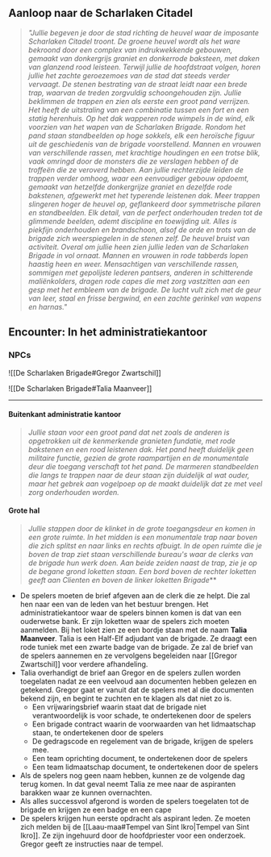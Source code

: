 
## Aanloop naar de Scharlaken Citadel
>*"Jullie begeven je door de stad richting de heuvel waar de imposante Scharlaken Citadel troont. De groene heuvel wordt als het ware bekroond door een complex van indrukwekkende gebouwen, gemaakt van donkergrijs graniet en donkerrode baksteen, met daken van glanzend rood leisteen. Terwijl jullie de hoofdstraat volgen, horen jullie het zachte geroezemoes van de stad dat steeds verder vervaagt. De stenen bestrating van de straat leidt naar een brede trap, waarvan de treden zorgvuldig schoongehouden zijn.*
>*Jullie beklimmen de trappen en zien als eerste een groot pand verrijzen. Het heeft de uitstraling van een combinatie tussen een fort en een statig herenhuis. Op het dak wapperen rode wimpels in de wind, elk voorzien van het wapen van de Scharlaken Brigade. Rondom het pand staan standbeelden op hoge sokkels, elk een heroïsche figuur uit de geschiedenis van de brigade voorstellend. Mannen en vrouwen van verschillende rassen, met krachtige houdingen en een trotse blik, vaak omringd door de monsters die ze verslagen hebben of de troffeën die ze veroverd hebben.*
>*Aan jullie rechterzijde leiden de trappen verder omhoog, waar een eenvoudiger gebouw opdoemt, gemaakt van hetzelfde donkergrijze graniet en dezelfde rode bakstenen, afgewerkt met het typerende leistenen dak. Meer trappen slingeren hoger de heuvel op, geflankeerd door symmetrische pilaren en standbeelden. Elk detail, van de perfect onderhouden treden tot de glimmende beelden, ademt discipline en toewijding uit. Alles is piekfijn onderhouden en brandschoon, alsof de orde en trots van de brigade zich weerspiegelen in de stenen zelf.*
>*De heuvel bruist van activiteit. Overal om jullie heen zien jullie leden van de Scharlaken Brigade in vol ornaat. Mannen en vrouwen in rode tabberds lopen haastig heen en weer. Mensachtigen van verschillende rassen, sommigen met gepolijste lederen pantsers, anderen in schitterende maliënkolders, dragen rode capes die met zorg vastzitten aan een gesp met het embleem van de brigade. De lucht vult zich met de geur van leer, staal en frisse bergwind, en een zachte gerinkel van wapens en harnas."*


## Encounter: In het administratiekantoor

### NPCs

![[De Scharlaken Brigade#Gregor Zwartschil]]

![[De Scharlaken Brigade#Talia Maanveer]]

---

#### Buitenkant administratie kantoor
>*Jullie staan voor een groot pand dat net zoals de anderen is opgetrokken uit de kenmerkende granieten fundatie, met rode bakstenen en een rood leistenen dak. Het pand heeft duidelijk geen militaire functie, gezien de grote raampartijen en de monumentale deur die toegang verschaft tot het pand. De marmeren standbeelden die langs te trappen naar de deur staan zijn duidelijk al wat ouder, maar het gebrek aan vogelpoep op de maakt duidelijk dat ze met veel zorg onderhouden worden.*

#### Grote hal
>*Jullie stappen door de klinket in de grote toegangsdeur en komen in een grote ruimte. In het midden is een monumentale trap naar boven die zich splitst en naar links en rechts afbuigt. In de open ruimte die je boven de trap ziet staan verschillende bureau's waar de clerks van de brigade hun werk doen. Aan beide zeiden naast de trap, zie je op de begane grond loketten staan. Een bord boven de rechter loketten geeft aan Clienten en boven de linker loketten Brigade*** 

- De spelers moeten de brief afgeven aan de clerk die ze helpt. Die zal hen naar een van de leden van het bestuur brengen. Het administratiekantoor waar de spelers binnen komen is dat van een ouderwetse bank. Er zijn loketten waar de spelers zich moeten aanmelden. Bij het loket zien ze een bordje staan met de naam **Talia Maanveer**. Talia is een Half-Elf adjudant van de brigade. Ze draagt een rode tuniek met een zwarte badge van de brigade. Ze zal de brief van de spelers aannemen en ze vervolgens begeleiden naar [[Gregor Zwartschil]] voor verdere afhandeling.
- Talia overhandigt de brief aan Gregor en de spelers zullen worden toegelaten nadat ze een veelvoud aan documenten hebben gelezen en getekend. Gregor gaat er vanuit dat de spelers met al die documenten bekend zijn, en begint te zuchten en te klagen als dat niet zo is.
	- Een vrijwaringsbrief waarin staat dat de brigade niet verantwoordelijk is voor schade, te ondertekenen door de spelers
	- Een brigade contract waarin de voorwaarden van het lidmaatschap staan, te ondertekenen door de spelers
	- De gedragscode en regelement van de brigade, krijgen de spelers mee.
	- Een team oprichting document, te ondertekenen door de spelers
	- Een team lidmaatschap document, te ondertekenen door de spelers
- Als de spelers nog geen naam hebben, kunnen ze de volgende dag terug komen. In dat geval neemt Talia ze mee naar de aspiranten barakken waar ze kunnen overnachten.
- Als alles successvol afgerond is worden de spelers toegelaten tot de brigade en krijgen ze een badge en een cape
- De spelers krijgen hun eerste opdracht als aspirant leden. Ze moeten zich melden bij de [[Laau-maa#Tempel van Sint Ikro|Tempel van Sint Ikro]]. Ze zijn ingehuurd door de hoofdpriester voor een onderzoek. Gregor geeft ze instructies naar de tempel. 

